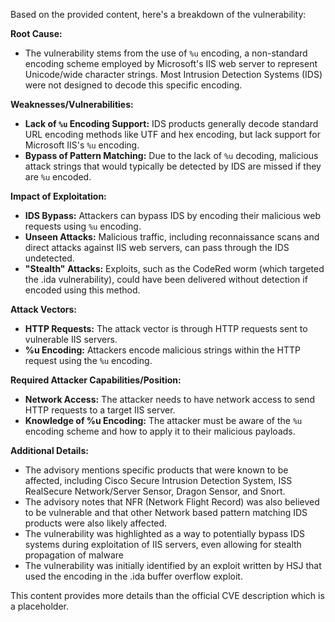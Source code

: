 Based on the provided content, here's a breakdown of the vulnerability:

**Root Cause:**

*   The vulnerability stems from the use of `%u` encoding, a non-standard encoding scheme employed by Microsoft's IIS web server to represent Unicode/wide character strings. Most Intrusion Detection Systems (IDS) were not designed to decode this specific encoding.

**Weaknesses/Vulnerabilities:**

*   **Lack of `%u` Encoding Support:** IDS products generally decode standard URL encoding methods like UTF and hex encoding, but lack support for Microsoft IIS's `%u` encoding.
*   **Bypass of Pattern Matching:** Due to the lack of `%u` decoding, malicious attack strings that would typically be detected by IDS are missed if they are `%u` encoded.

**Impact of Exploitation:**

*   **IDS Bypass:** Attackers can bypass IDS by encoding their malicious web requests using `%u` encoding.
*   **Unseen Attacks:** Malicious traffic, including reconnaissance scans and direct attacks against IIS web servers, can pass through the IDS undetected.
*   **"Stealth" Attacks:**  Exploits, such as the CodeRed worm (which targeted the .ida vulnerability), could have been delivered without detection if encoded using this method.

**Attack Vectors:**

*   **HTTP Requests:** The attack vector is through HTTP requests sent to vulnerable IIS servers.
*   **%u Encoding:**  Attackers encode malicious strings within the HTTP request using the `%u` encoding.

**Required Attacker Capabilities/Position:**

*   **Network Access:** The attacker needs to have network access to send HTTP requests to a target IIS server.
*   **Knowledge of %u Encoding:** The attacker must be aware of the `%u` encoding scheme and how to apply it to their malicious payloads.

**Additional Details:**

*   The advisory mentions specific products that were known to be affected, including Cisco Secure Intrusion Detection System, ISS RealSecure Network/Server Sensor, Dragon Sensor, and Snort.
*   The advisory notes that NFR (Network Flight Record) was also believed to be vulnerable and that other Network based pattern matching IDS products were also likely affected.
*   The vulnerability was highlighted as a way to potentially bypass IDS systems during exploitation of IIS servers, even allowing for stealth propagation of malware
*   The vulnerability was initially identified by an exploit written by HSJ that used the encoding in the .ida buffer overflow exploit.

This content provides more details than the official CVE description which is a placeholder.